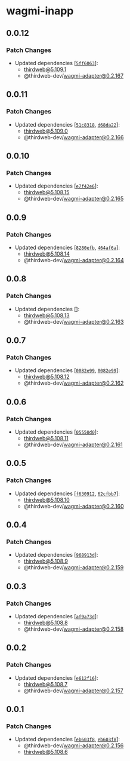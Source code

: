 # wagmi-inapp

## 0.0.12

### Patch Changes

- Updated dependencies [[`5ff6063`](https://github.com/thirdweb-dev/js/commit/5ff6063961c5b58e6a49cae77c803155072f30fc)]:
  - thirdweb@5.109.1
  - @thirdweb-dev/wagmi-adapter@0.2.167

## 0.0.11

### Patch Changes

- Updated dependencies [[`51c8318`](https://github.com/thirdweb-dev/js/commit/51c8318df7b51126496ee94b1fd79a338734fced), [`d68da22`](https://github.com/thirdweb-dev/js/commit/d68da2239b628f7835b0545a143b69e09cdf4141)]:
  - thirdweb@5.109.0
  - @thirdweb-dev/wagmi-adapter@0.2.166

## 0.0.10

### Patch Changes

- Updated dependencies [[`e7f42e6`](https://github.com/thirdweb-dev/js/commit/e7f42e6ac591102145f5e25983aeaa6f3647ad7f)]:
  - thirdweb@5.108.15
  - @thirdweb-dev/wagmi-adapter@0.2.165

## 0.0.9

### Patch Changes

- Updated dependencies [[`8280efb`](https://github.com/thirdweb-dev/js/commit/8280efb99189c5b849156df383522f9e1b8f2c52), [`464af6a`](https://github.com/thirdweb-dev/js/commit/464af6a54cb776158a1656e793ee181c2c221f27)]:
  - thirdweb@5.108.14
  - @thirdweb-dev/wagmi-adapter@0.2.164

## 0.0.8

### Patch Changes

- Updated dependencies []:
  - thirdweb@5.108.13
  - @thirdweb-dev/wagmi-adapter@0.2.163

## 0.0.7

### Patch Changes

- Updated dependencies [[`0082e99`](https://github.com/thirdweb-dev/js/commit/0082e996cae47a326110e74457c72b3f3936743d), [`0082e99`](https://github.com/thirdweb-dev/js/commit/0082e996cae47a326110e74457c72b3f3936743d)]:
  - thirdweb@5.108.12
  - @thirdweb-dev/wagmi-adapter@0.2.162

## 0.0.6

### Patch Changes

- Updated dependencies [[`05550d0`](https://github.com/thirdweb-dev/js/commit/05550d045f291b8e53afd0d7e73c438bee202fb7)]:
  - thirdweb@5.108.11
  - @thirdweb-dev/wagmi-adapter@0.2.161

## 0.0.5

### Patch Changes

- Updated dependencies [[`f630912`](https://github.com/thirdweb-dev/js/commit/f630912b9b0e1d8ebe22b0b52c650f5e40e12baf), [`62cfbb7`](https://github.com/thirdweb-dev/js/commit/62cfbb7441e66156c55c76d73f5b481f5ea576bc)]:
  - thirdweb@5.108.10
  - @thirdweb-dev/wagmi-adapter@0.2.160

## 0.0.4

### Patch Changes

- Updated dependencies [[`968913d`](https://github.com/thirdweb-dev/js/commit/968913d55b761c1e23062fdf6008904fa8c17050)]:
  - thirdweb@5.108.9
  - @thirdweb-dev/wagmi-adapter@0.2.159

## 0.0.3

### Patch Changes

- Updated dependencies [[`af9a73d`](https://github.com/thirdweb-dev/js/commit/af9a73d9302078a506b7d3cb8d55b611f15b6293)]:
  - thirdweb@5.108.8
  - @thirdweb-dev/wagmi-adapter@0.2.158

## 0.0.2

### Patch Changes

- Updated dependencies [[`e612f16`](https://github.com/thirdweb-dev/js/commit/e612f16a85ffda024d7f74b41abb48b2999b9107)]:
  - thirdweb@5.108.7
  - @thirdweb-dev/wagmi-adapter@0.2.157

## 0.0.1

### Patch Changes

- Updated dependencies [[`eb603f8`](https://github.com/thirdweb-dev/js/commit/eb603f89086f25202b157eb748f70a252dd7c6e7), [`eb603f8`](https://github.com/thirdweb-dev/js/commit/eb603f89086f25202b157eb748f70a252dd7c6e7)]:
  - @thirdweb-dev/wagmi-adapter@0.2.156
  - thirdweb@5.108.6
